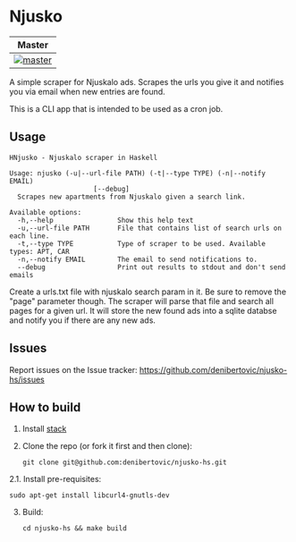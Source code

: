 # Njusko

| Master |
| -------|
| [![master](https://travis-ci.org/denibertovic/njusko-hs.svg?branch=master)](https://travis-ci.org/denibertovic/njusko-hs) |


A simple scraper for Njuskalo ads. Scrapes the urls you give it and notifies you
via email when new entries are found.

This is a CLI app that is intended to be used as a cron job.



## Usage


    HNjusko - Njuskalo scraper in Haskell

    Usage: njusko (-u|--url-file PATH) (-t|--type TYPE) (-n|--notify EMAIL)
                         [--debug]
      Scrapes new apartments from Njuskalo given a search link.

    Available options:
      -h,--help                Show this help text
      -u,--url-file PATH       File that contains list of search urls on each line.
      -t,--type TYPE           Type of scraper to be used. Available types: APT, CAR
      -n,--notify EMAIL        The email to send notifications to.
      --debug                  Print out results to stdout and don't send emails

Create a urls.txt file with njuskalo search param in it. Be sure to remove the "page"
parameter though. The scraper will parse that file and search all pages for a given url.
It will store the new found ads into a sqlite databse and notify you if there are any
new ads.

## Issues

Report issues on the Issue tracker: https://github.com/denibertovic/njusko-hs/issues

## How to build

1. Install [stack](https://github.com/commercialhaskell/stack/releases)

2. Clone the repo (or fork it first and then clone):

    `git clone git@github.com:denibertovic/njusko-hs.git`

2.1. Install pre-requisites:

    sudo apt-get install libcurl4-gnutls-dev

3. Build:

    `cd njusko-hs && make build`

